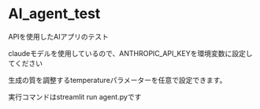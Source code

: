 # AI_agent_test
APIを使用したAIアプリのテスト

claudeモデルを使用しているので、ANTHROPIC_API_KEYを環境変数に設定してください

生成の質を調整するtemperatureパラメーターを任意で設定できます。

実行コマンドはstreamlit run agent.pyです
